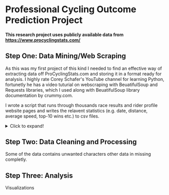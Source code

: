 Professional Cycling Outcome Prediction Project 
======================

#### This research project uses publicly available data from https://www.procyclingstats.com/ 

## Step One: Data Mining/Web Scraping

As this was my first project of this kind I needed to find an effective way of extracting data off ProCyclingStats.com and storing it in a format ready for analysis. I highly rate Corey Schafer's YouTube channel for learning Python, fortunetly he has a video tuturial on webscraping with BeuatifulSoup and Requests libraries, which I used along with BeuatifulSoup library documentation by crummy.com.

I wrote a script that runs through thousands race results and rider profile website pages and writes the relavent statistics (e.g. date, distance, average speed, top-10 wins etc.) to csv files.

<details>
  <summary>Click to expand!</summary>
  
  ![](images/Sraping_diagram.png)

</details>

## Step Two: Data Cleaning and Processing 

Some of the data contains unwanted characters other data in missing completly.    

</details>

## Step Three: Analysis

Visualizations

</details>

